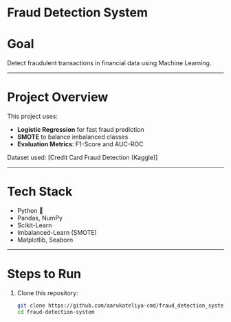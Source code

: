 # Fraud Detection System 

# Goal
Detect fraudulent transactions in financial data using Machine Learning.

---

# Project Overview
This project uses:
- **Logistic Regression** for fast fraud prediction  
- **SMOTE** to balance imbalanced classes  
- **Evaluation Metrics**: F1-Score and AUC-ROC  

Dataset used: [Credit Card Fraud Detection (Kaggle)]

---

# Tech Stack
- Python 🐍  
- Pandas, NumPy  
- Scikit-Learn  
- Imbalanced-Learn (SMOTE)  
- Matplotlib, Seaborn  

---

# Steps to Run

1. Clone this repository:
   ```bash
   git clone https://github.com/aarukateliya-cmd/fraud_detection_system.git
   cd fraud-detection-system
